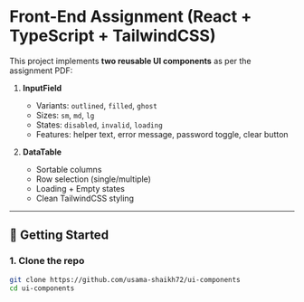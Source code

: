 # Front-End Assignment (React + TypeScript + TailwindCSS)

This project implements **two reusable UI components** as per the assignment PDF:

1. **InputField**  
   - Variants: `outlined`, `filled`, `ghost`  
   - Sizes: `sm`, `md`, `lg`  
   - States: `disabled`, `invalid`, `loading`  
   - Features: helper text, error message, password toggle, clear button  

2. **DataTable**  
   - Sortable columns  
   - Row selection (single/multiple)  
   - Loading + Empty states  
   - Clean TailwindCSS styling  

---

## 🚀 Getting Started

### 1. Clone the repo
```bash
git clone https://github.com/usama-shaikh72/ui-components
cd ui-components
